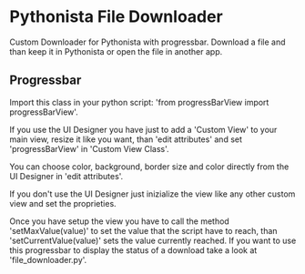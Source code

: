 Pythonista File Downloader
==========================

Custom Downloader for Pythonista with progressbar.
Download a file and than keep it in Pythonista or open the file in another app.

Progressbar
----------- 
Import this class in your python script: 'from progressBarView import progressBarView'.

If you use the UI Designer you have just to add a 'Custom View' to your main view, resize it like you want, than 'edit attributes' and set 'progressBarView' in 'Custom View Class'.

You can choose color, background, border size and color directly from the UI Designer in 'edit attributes'.

If you don't use the UI Designer just inizialize the view like any other custom view and set the proprieties.

Once you have setup the view you have to call the method 'setMaxValue(value)' to set the value that the script have to reach, than 'setCurrentValue(value)' sets the value currently reached. If you want to use this progressbar to display the status of a download take a look at 'file_downloader.py'.
